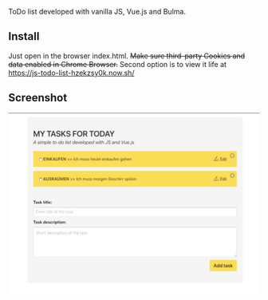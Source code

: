 ToDo list developed with vanilla JS, Vue.js and Bulma.

## Install
Just open in the browser index.html. ~~Make sure third-party Cookies and data enabled in Chrome Browser.~~
Second option is to view it life at https://js-todo-list-hzekzsy0k.now.sh/

## Screenshot

![demo](img/demo.jpg)



